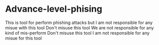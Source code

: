 # Advance-level-phising
This is tool for perform phishing attacks but I am not responsible for any misue with this tool
Don't misuse this tool We are not responsible for any kind of mis-perform 
Don't misuse this tool I am not responsible for any misue for this tool
